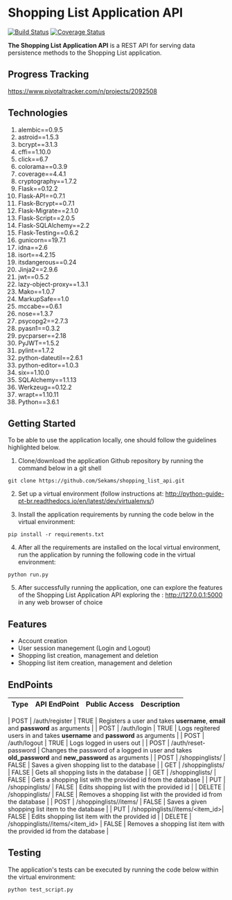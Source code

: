 # Shopping List Application API
[![Build Status](https://travis-ci.org/Sekams/shopping_list_api.svg?branch=master)](https://travis-ci.org/Sekams/shopping_list_api)
[![Coverage Status](https://coveralls.io/repos/github/Sekams/shopping_list_api/badge.svg?branch=master)](https://coveralls.io/github/Sekams/shopping_list_api?branch=master)

**The Shopping List Application API** is a REST API for serving data persistence methods to the Shopping List application.

## Progress Tracking
https://www.pivotaltracker.com/n/projects/2092508

## Technologies
1. alembic==0.9.5
2. astroid==1.5.3
3. bcrypt==3.1.3
4. cffi==1.10.0
5. click==6.7
6. colorama==0.3.9
7. coverage==4.4.1
8. cryptography==1.7.2
9. Flask==0.12.2
10. Flask-API==0.7.1
11. Flask-Bcrypt==0.7.1
12. Flask-Migrate==2.1.0
13. Flask-Script==2.0.5
14. Flask-SQLAlchemy==2.2
15. Flask-Testing==0.6.2
16. gunicorn==19.7.1
17. idna==2.6
18. isort==4.2.15
19. itsdangerous==0.24
20. Jinja2==2.9.6
21. jwt==0.5.2
22. lazy-object-proxy==1.3.1
23. Mako==1.0.7
24. MarkupSafe==1.0
25. mccabe==0.6.1
26. nose==1.3.7
27. psycopg2==2.7.3
28. pyasn1==0.3.2
29. pycparser==2.18
30. PyJWT==1.5.2
31. pylint==1.7.2
32. python-dateutil==2.6.1
33. python-editor==1.0.3
34. six==1.10.0
35. SQLAlchemy==1.1.13
36. Werkzeug==0.12.2
37. wrapt==1.10.11
38. Python==3.6.1

## Getting Started
To be able to use the application locally, one should follow the guidelines highlighted below.

1. Clone/download the application Github repository by running the command below in a git shell
```
git clone https://github.com/Sekams/shopping_list_api.git
```
2. Set up a virtual environment (follow instructions at: http://python-guide-pt-br.readthedocs.io/en/latest/dev/virtualenvs/)

3. Install the application requirements by running the code below in the virtual environment:
```
pip install -r requirements.txt
```
4. After all the requirements are installed on the local virtual environment, run the application by running the following code in the virtual environment:
```
python run.py
```
5. After successfully running the application, one can explore the features of the Shopping List Application API exploring the : http://127.0.0.1:5000 in any web browser of choice

## Features
* Account creation
* User session manegement (Login and Logout)
* Shopping list creation, management and deletion
* Shopping list item creation, management and deletion

## EndPoints
| Type | API EndPoint | Public Access | Description |
| --- | --- | --- | --- |

| POST | /auth/register | TRUE | Registers a user and takes **username**, **email** and **password** as arguments |
| POST | /auth/login | TRUE | Logs regitered users in and takes **username** and **password** as arguments |
| POST | /auth/logout | TRUE | Logs logged in users out |
| POST | /auth/reset-password | Changes the password of a logged in user and takes **old_password** and **new_password** as arguments |
| POST | /shoppinglists/ | FALSE | Saves a given shopping list to the database |
| GET | /shoppinglists/ | FALSE | Gets all shopping lists in the database |
| GET | /shoppinglists/<id> | FALSE | Gets a shopping list with the provided id from the database |
| PUT | /shoppinglists/<id> | FALSE | Edits shopping list with the provided id |
| DELETE | /shoppinglists/<id> | FALSE | Removes a shopping list with the provided id from the database |
| POST | /shoppinglists/<id>/items/ | FALSE | Saves a given shopping list item to the database |
| PUT | /shoppinglists/<id>/items/<item_id>| FALSE | Edits shopping list item with the provided id | 
| DELETE | /shoppinglists/<id>/items/<item_id> | FALSE | Removes a shopping list item with the provided id from the database |


## Testing
The application's tests can be executed by running the code below within the virtual environment:
```
python test_script.py
```
